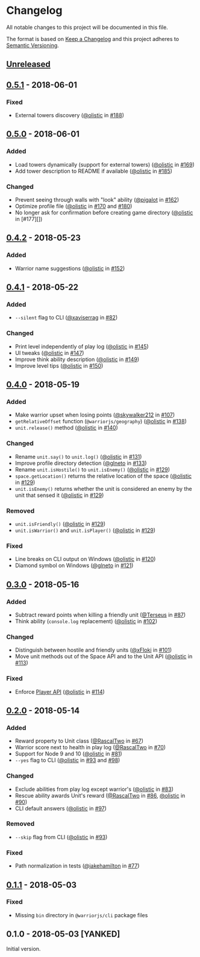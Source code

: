 # Changelog

All notable changes to this project will be documented in this file.

The format is based on [Keep a Changelog](https://keepachangelog.com/en/1.0.0/)
and this project adheres to
[Semantic Versioning](https://semver.org/spec/v2.0.0.html).

## [Unreleased]

## [0.5.1] - 2018-06-01

### Fixed

* External towers discovery ([@olistic][] in [#188][])

## [0.5.0] - 2018-06-01

### Added

* Load towers dynamically (support for external towers) ([@olistic][] in
  [#169][])
* Add tower description to README if available ([@olistic][] in [#185][])

### Changed

* Prevent seeing through walls with "look" ability ([@pigalot][] in [#162][])
* Optimize profile file ([@olistic][] in [#170][] and [#180][])
* No longer ask for confirmation before creating game directory ([@olistic][] in
  [#177][])

## [0.4.2] - 2018-05-23

### Added

* Warrior name suggestions ([@olistic][] in [#152][])

## [0.4.1] - 2018-05-22

### Added

* `--silent` flag to CLI ([@xaviserrag][] in [#82][])

### Changed

* Print level independently of play log ([@olistic][] in [#145][])
* UI tweaks ([@olistic][] in [#147][])
* Improve think ability description ([@olistic][] in [#149][])
* Improve level tips ([@olistic][] in [#150][])

## [0.4.0] - 2018-05-19

### Added

* Make warrior upset when losing points ([@skywalker212][] in [#107][])
* `getRelativeOffset` function (`@warriorjs/geography`) ([@olistic][] in
  [#138][])
* `unit.release()` method ([@olistic][] in [#140][])

### Changed

* Rename `unit.say()` to `unit.log()` ([@olistic][] in [#131][])
* Improve profile directory detection ([@glneto][] in [#133][])
* Rename `unit.isHostile()` to `unit.isEnemy()` ([@olistic][] in [#129][])
* `space.getLocation()` returns the relative location of the space ([@olistic][]
  in [#129][])
* `unit.isEnemy()` returns whether the unit is considered an enemy by the unit
  that sensed it ([@olistic][] in [#129][])

### Removed

* `unit.isFriendly()` ([@olistic][] in [#129][])
* `unit.isWarrior()` and `unit.isPlayer()` ([@olistic][] in [#129][])

### Fixed

* Line breaks on CLI output on Windows ([@olistic][] in [#120][])
* Diamond symbol on Windows ([@glneto][] in [#121][])

## [0.3.0] - 2018-05-16

### Added

* Subtract reward points when killing a friendly unit ([@Terseus][] in [#87][])
* Think ability (`console.log` replacement) ([@olistic][] in [#102][])

### Changed

* Distinguish between hostile and friendly units ([@xFloki][] in [#101][])
* Move unit methods out of the Space API and to the Unit API ([@olistic][] in
  [#113][])

### Fixed

* Enforce [Player API](https://warrior.js.org/docs/space-api) ([@olistic][] in
  [#114][])

## [0.2.0] - 2018-05-14

### Added

* Reward property to Unit class ([@RascalTwo][] in [#67][])
* Warrior score next to health in play log ([@RascalTwo][] in [#70][])
* Support for Node 9 and 10 ([@olistic][] in [#81][])
* `--yes` flag to CLI ([@olistic][] in [#93][] and [#98][])

### Changed

* Exclude abilities from play log except warrior's ([@olistic][] in [#83][])
* Rescue ability awards Unit's reward ([@RascalTwo][] in [#86][], [@olistic][]
  in [#90][])
* CLI default answers ([@olistic][] in [#97][])

### Removed

* `--skip` flag from CLI ([@olistic][] in [#93][])

### Fixed

* Path normalization in tests ([@jakehamilton][] in [#77][])

## [0.1.1] - 2018-05-03

### Fixed

* Missing `bin` directory in `@warriorjs/cli` package files

## 0.1.0 - 2018-05-03 [YANKED]

Initial version.

[unreleased]: https://github.com/olistic/warriorjs/compare/v0.5.1...HEAD
[0.5.1]: https://github.com/olistic/warriorjs/compare/v0.5.0...v0.5.1
[0.5.0]: https://github.com/olistic/warriorjs/compare/v0.4.2...v0.5.0
[0.4.2]: https://github.com/olistic/warriorjs/compare/v0.4.1...v0.4.2
[0.4.1]: https://github.com/olistic/warriorjs/compare/v0.4.0...v0.4.1
[0.4.0]: https://github.com/olistic/warriorjs/compare/v0.3.0...v0.4.0
[0.3.0]: https://github.com/olistic/warriorjs/compare/v0.2.0...v0.3.0
[0.2.0]: https://github.com/olistic/warriorjs/compare/v0.1.1...v0.2.0
[0.1.1]: https://github.com/olistic/warriorjs/compare/v0.1.0...v0.1.1
[@olistic]: https://github.com/olistic
[@rascaltwo]: https://github.com/RascalTwo
[@jakehamilton]: https://github.com/jakehamilton
[@terseus]: https://github.com/Terseus
[@xfloki]: https://github.com/xFloki
[@skywalker212]: https://github.com/skywalker212
[@glneto]: https://github.com/glneto
[@xaviserrag]: https://github.com/xaviserrag
[@pigalot]: https://github.com/pigalot
[#67]: https://github.com/olistic/warriorjs/pull/67
[#70]: https://github.com/olistic/warriorjs/pull/70
[#77]: https://github.com/olistic/warriorjs/pull/77
[#81]: https://github.com/olistic/warriorjs/pull/81
[#82]: https://github.com/olistic/warriorjs/pull/82
[#83]: https://github.com/olistic/warriorjs/pull/83
[#86]: https://github.com/olistic/warriorjs/pull/86
[#87]: https://github.com/olistic/warriorjs/pull/87
[#90]: https://github.com/olistic/warriorjs/pull/90
[#93]: https://github.com/olistic/warriorjs/pull/93
[#97]: https://github.com/olistic/warriorjs/pull/97
[#98]: https://github.com/olistic/warriorjs/pull/98
[#101]: https://github.com/olistic/warriorjs/pull/101
[#102]: https://github.com/olistic/warriorjs/pull/102
[#107]: https://github.com/olistic/warriorjs/pull/107
[#113]: https://github.com/olistic/warriorjs/pull/113
[#114]: https://github.com/olistic/warriorjs/pull/114
[#120]: https://github.com/olistic/warriorjs/pull/120
[#121]: https://github.com/olistic/warriorjs/pull/121
[#129]: https://github.com/olistic/warriorjs/pull/129
[#131]: https://github.com/olistic/warriorjs/pull/131
[#133]: https://github.com/olistic/warriorjs/pull/133
[#138]: https://github.com/olistic/warriorjs/pull/138
[#140]: https://github.com/olistic/warriorjs/pull/140
[#145]: https://github.com/olistic/warriorjs/pull/145
[#147]: https://github.com/olistic/warriorjs/pull/147
[#149]: https://github.com/olistic/warriorjs/pull/149
[#150]: https://github.com/olistic/warriorjs/pull/150
[#152]: https://github.com/olistic/warriorjs/pull/152
[#162]: https://github.com/olistic/warriorjs/pull/162
[#169]: https://github.com/olistic/warriorjs/pull/169
[#170]: https://github.com/olistic/warriorjs/pull/170
[#180]: https://github.com/olistic/warriorjs/pull/180
[#185]: https://github.com/olistic/warriorjs/pull/185
[#188]: https://github.com/olistic/warriorjs/pull/188
